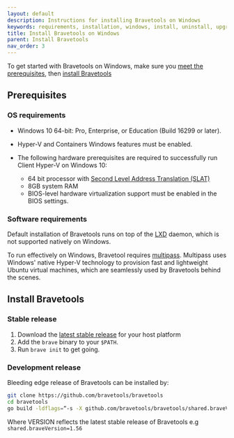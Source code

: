 ```yaml
---
layout: default
description: Instructions for installing Bravetools on Windows
keywords: requirements, installation, windows, install, uninstall, upgrade, update
title: Install Bravetools on Windows
parent: Install Bravetools
nav_order: 3
---
```


To get started with Bravetools on Windows, make sure you [meet the prerequisites](#prerequisites), then [install Bravetools](#install-bravetools)

## Prerequisites

### OS requirements

  - Windows 10 64-bit: Pro, Enterprise, or Education (Build 16299 or later).
  - Hyper-V and Containers Windows features must be enabled.
  - The following hardware prerequisites are required to successfully run Client
Hyper-V on Windows 10:

     - 64 bit processor with [Second Level Address Translation (SLAT)](http://en.wikipedia.org/wiki/Second_Level_Address_Translation)
     - 8GB system RAM
    - BIOS-level hardware virtualization support must be enabled in the
    BIOS settings.

### Software requirements

Default installation of Bravetools runs on top of the [LXD](https://documentation.ubuntu.com/lxd/en/latest/) daemon, which is not supported natively on Windows.

To run effectively on Windows, Bravetool requires [multipass](multipass.run). Multipass uses Windows' native Hyper-V technology to provision fast and lightweight Ubuntu virtual machines, which are seamlessly used by Bravetools behind the scenes.

## Install Bravetools

### Stable release
1. Download the [latest stable release](https://github.com/bravetools/bravetools/releases) for your host platform
2. Add the `brave` binary to your `$PATH`.
3. Run `brave init` to get going.

### Development release
Bleeding edge release of Bravetools can be installed by:

```bash
git clone https://github.com/bravetools/bravetools
cd bravetools
go build -ldflags=“-s -X github.com/bravetools/bravetools/shared.braveVersion=VERSION” -o brave.exe
```

Where VERSION reflects the latest stable release of Bravetools e.g `shared.braveVersion=1.56`